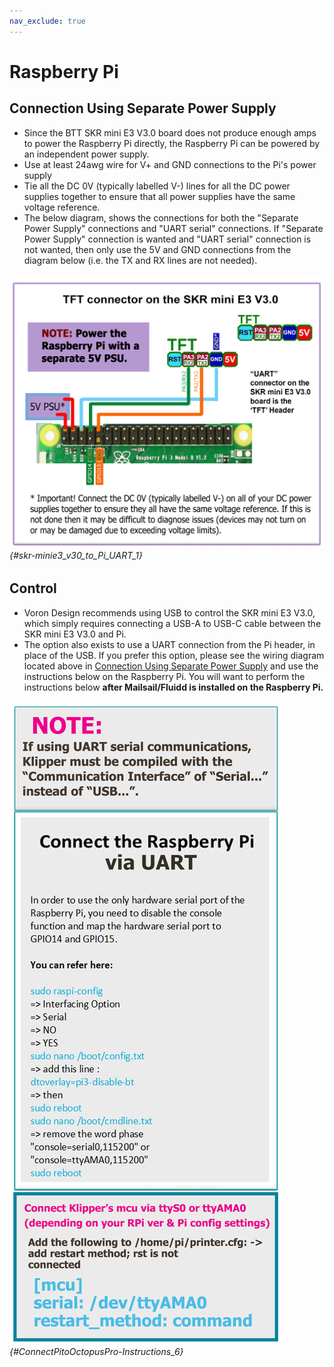 ```yaml
---
nav_exclude: true
---
```

# Raspberry Pi

## Connection Using Separate Power Supply
* Since the BTT SKR mini E3 V3.0 board does not produce enough amps to power the Raspberry Pi directly, the Raspberry Pi can be powered by an independent power supply.
* Use at least 24awg wire for V+ and GND connections to the Pi's power supply
* Tie all the DC 0V (typically labelled V-) lines for all the DC power supplies together to ensure that all power supplies have the same voltage reference.
* The below diagram, shows the connections for both the "Separate Power Supply" connections and "UART serial" connections.  If "Separate Power Supply" connection is wanted and "UART serial" connection is not wanted, then only use the 5V and GND connections from the diagram below (i.e. the TX and RX lines are not needed).

###### ![](./images/skr-minie3_v30_to_Pi_UART.png) {#skr-minie3_v30_to_Pi_UART_1}

## Control

* Voron Design recommends using USB to control the SKR mini E3 V3.0, which simply requires connecting a USB-A to USB-C cable between the SKR mini E3 V3.0 and Pi.
* The option also exists to use a UART connection from the Pi header, in place of the USB.  If you prefer this option, please see the wiring diagram located above in [Connection Using Separate Power Supply](#connection-using-separate-power-supply) and use the instructions below on the Raspberry Pi.  You will want to perform the instructions below **after Mailsail/Fluidd is installed on the Raspberry Pi.**

###### ![](./images/ConnectPitoMCU-Instructions.png) {#ConnectPitoOctopusPro-Instructions_6}